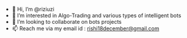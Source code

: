 - 👋 Hi, I’m @riziuzi
- 👀 I’m interested in Algo-Trading and various types of intelligent bots
- 💞️ I’m looking to collaborate on bots projects
- 📫 Reach me via my email id : rishi18december@gmail.com
